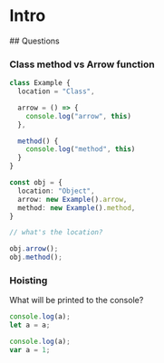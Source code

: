 # Intro

## Questions

### Class method vs Arrow function

```typescript
class Example {
  location = "Class",

  arrow = () => {
    console.log("arrow", this)
  },

  method() {
    console.log("method", this)
  }
}

const obj = {
  location: "Object",
  arrow: new Example().arrow,
  method: new Example().method,
}

// what's the location?

obj.arrow();
obj.method();

```

### Hoisting

What will be printed to the console?

```typescript
console.log(a);
let a = a;

console.log(a);
var a = 1;
```
